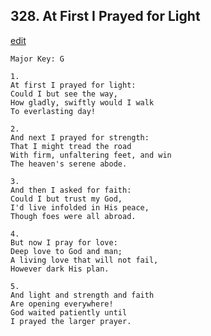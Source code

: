
## 328.  At First I Prayed for Light
[edit](https://docs.google.com/document/d/1JEwLBgum7PidowRRO9tDbe7lkmjLGCJd/edit?mode=html)



    Major Key: G

    1.
    At first I prayed for light:
    Could I but see the way,
    How gladly, swiftly would I walk
    To everlasting day!

    2.
    And next I prayed for strength:
    That I might tread the road
    With firm, unfaltering feet, and win
    The heaven's serene abode.

    3.
    And then I asked for faith:
    Could I but trust my God,
    I'd live infolded in His peace,
    Though foes were all abroad.

    4.
    But now I pray for love:
    Deep love to God and man;
    A living love that will not fail,
    However dark His plan.

    5.
    And light and strength and faith
    Are opening everywhere!
    God waited patiently until
    I prayed the larger prayer.
